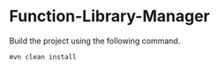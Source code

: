 # Function-Library-Manager

Build the project using the following command.
  ```
mvn clean install
  ```